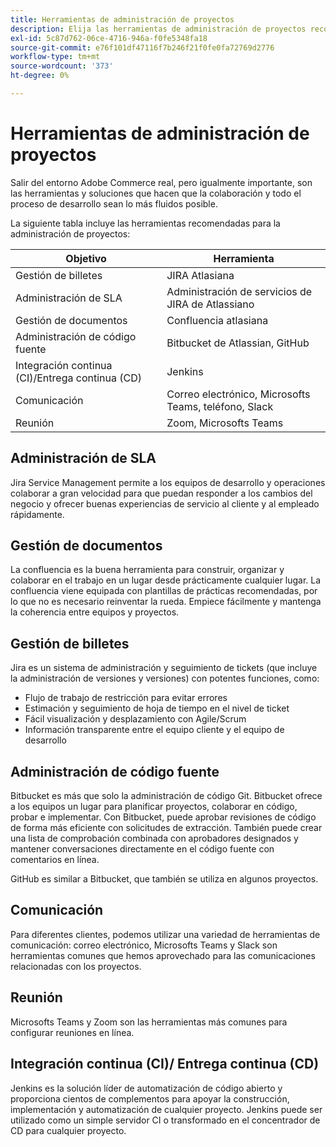 ```yaml
---
title: Herramientas de administración de proyectos
description: Elija las herramientas de administración de proyectos recomendadas para su implementación de Adobe Commerce.
exl-id: 5c87d762-06ce-4716-946a-f0fe5348fa18
source-git-commit: e76f101df47116f7b246f21f0fe0fa72769d2776
workflow-type: tm+mt
source-wordcount: '373'
ht-degree: 0%

---
```


# Herramientas de administración de proyectos

Salir del entorno Adobe Commerce real, pero igualmente importante, son las herramientas y soluciones que hacen que la colaboración y todo el proceso de desarrollo sean lo más fluidos posible.

La siguiente tabla incluye las herramientas recomendadas para la administración de proyectos:

| Objetivo | Herramienta |
|------------------------------------------------------|--------------------------------------|
| Gestión de billetes | JIRA Atlasiana |
| Administración de SLA | Administración de servicios de JIRA de Atlassiano |
| Gestión de documentos | Confluencia atlasiana |
| Administración de código fuente | Bitbucket de Atlassian, GitHub |
| Integración continua (CI)/Entrega continua (CD) | Jenkins |
| Comunicación | Correo electrónico, Microsofts Teams, teléfono, Slack |
| Reunión | Zoom, Microsofts Teams |

## Administración de SLA

Jira Service Management permite a los equipos de desarrollo y operaciones colaborar a gran velocidad para que puedan responder a los cambios del negocio y ofrecer buenas experiencias de servicio al cliente y al empleado rápidamente.

## Gestión de documentos

La confluencia es la buena herramienta para construir, organizar y colaborar en el trabajo en un lugar desde prácticamente cualquier lugar. La confluencia viene equipada con plantillas de prácticas recomendadas, por lo que no es necesario reinventar la rueda. Empiece fácilmente y mantenga la coherencia entre equipos y proyectos.

## Gestión de billetes

Jira es un sistema de administración y seguimiento de tickets (que incluye la administración de versiones y versiones) con potentes funciones, como:

- Flujo de trabajo de restricción para evitar errores
- Estimación y seguimiento de hoja de tiempo en el nivel de ticket
- Fácil visualización y desplazamiento con Agile/Scrum
- Información transparente entre el equipo cliente y el equipo de desarrollo

## Administración de código fuente

Bitbucket es más que solo la administración de código Git. Bitbucket ofrece a los equipos un lugar para planificar proyectos, colaborar en código, probar e implementar. Con Bitbucket, puede aprobar revisiones de código de forma más eficiente con solicitudes de extracción. También puede crear una lista de comprobación combinada con aprobadores designados y mantener conversaciones directamente en el código fuente con comentarios en línea.

GitHub es similar a Bitbucket, que también se utiliza en algunos proyectos.

## Comunicación

Para diferentes clientes, podemos utilizar una variedad de herramientas de comunicación: correo electrónico, Microsofts Teams y Slack son herramientas comunes que hemos aprovechado para las comunicaciones relacionadas con los proyectos.

## Reunión

Microsofts Teams y Zoom son las herramientas más comunes para configurar reuniones en línea.

## Integración continua (CI)/ Entrega continua (CD)

Jenkins es la solución líder de automatización de código abierto y proporciona cientos de complementos para apoyar la construcción, implementación y automatización de cualquier proyecto. Jenkins puede ser utilizado como un simple servidor CI o transformado en el concentrador de CD para cualquier proyecto.
